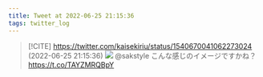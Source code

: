 ```yaml
---
title: Tweet at 2022-06-25 21:15:36
tags: twitter_log
---
```


> [!CITE] https://twitter.com/kaisekiriu/status/1540670041062273024 (2022-06-25 21:15:36)
> ![](https://twitter.com/kaisekiriu/status/1540670041062273024)
> @sakstyle こんな感じのイメージですかね？ https://t.co/TAYZMRQBpY
